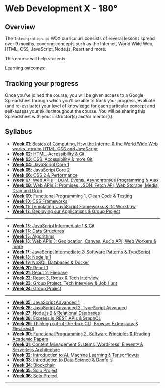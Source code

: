 # Web Development X - 180°

## Overview 

The `Intechgration.io` WDX curriculum consists of several lessons spread over 9 months, covering concepts such as the Internet, World Wide Web, HTML, CSS, JavaScript, Node.js, React and more.

This course will help students:

Learning outcomes:

## Tracking your progress

Once you've joined the course, you will be given access to a Google Spreadsheet through which you'll be able to track your progress, evaluate (and re-evaluate) your level of knowledge for each particular concept and self-assess your skills throughout the course. You will be sharing this Spreadsheet with your instructor(s) and/or mentor(s).

## Syllabus

- [**Week 01**: Basics of Computing, How the Internet & the World Wide Web works, intro to HTML, CSS and JavaScript](week01/README.md)
- [**Week 02**: HTML, Accessibility & Git](week02/README.md)
- [**Week 03**: CSS, Accessibility & more Git](week03/README.md) 
- [**Week 04**: JavaScript Core 1](week04/README.md)
- [**Week 05**: JavaScript Core 2](week05/README.md)
- [**Week 06**: CSS 2 & Performance](week06/README.md)
- [**Week 07**: Web APIs 1: DOM, Events, Asynchronous Programming & Ajax](week07/README.md)
- [**Week 08**: Web APIs 2: Promises, JSON, Fetch API, Web Storage, Media, Drag and Drop](week08/README.md)
- [**Week 09**: Functional Programming 1, Clean Code & Testing](week09/README.md) 
- [**Week 10**: CSS Frameworks](week10/README.md)
- [**Week 11**: Templating, JavaScript Frameworks & Git Workflow](week11/README.md)
- [**Week 12**: Deploying our Applications & Group Project](week12/README.md)

---

- [**Week 13**: JavaScript Intermediate 1 & Git](week13/README.md)
- [**Week 14**: Data Structures](week14/README.md)
- [**Week 15**: Algorithms](week15/README.md)
- [**Week 16**: Web APIs 3: Geolocation, Canvas, Audio API, Web Workers & more](week16/README.md)
- [**Week 17**: JavaScript Intermediate 2: Software Patterns & TypeScript](week17/README.md)
- [**Week 18**: Node.js 1](week18/README.md)
- [**Week 19**: NoSQL Databases & Docker](week19/README.md)
- [**Week 20**: React 1](week20/README.md)
- [**Week 21**: React 2, Firebase](week21/README.md)
- [**Week 22**: React 3, Redux & Tech Interview](week22/README.md)
- [**Week 23**: Group Project, Tech Interview & Job Hunt](week23/README.md)
- [**Week 24**: Group Project](week24/README.md)

---

- [**Week 25**: JavaScript Advanced 1](week25/README.md)
- [**Week 26**: JavaScript Advanced 2, TypeScript Advanced](week26/README.md)
- [**Week 27**: Node.js 2 & Relational Databases](week27/README.md)
- [**Week 28**: Express.js, REST APIs & GraphQL](week28/README.md)
- [**Week 29**: Thinking out-of-the-box: CLI, Browser Extensions & ElectronJS](week29/README.md)
- [**Week 30**: Functional Programming 2, Software Principles & Reading Academic Papers](week30/README.md)
- [**Week 31**: Content Management Systems, WordPress, Eleventy & Serverless Architecture](week31/README.md)
- [**Week 32**: Introduction to AI, Machine Learning & Tensorflow.js](week32/README.md)
- [**Week 33**: Introduction to Data Science & Danfo.js](week33/README.md)
- [**Week 34**: Blockchain](week34/README.md)
- [**Week 35**: Solo Project](week35/README.md)
- [**Week 36**: Solo Project](week36/README.md)

---

